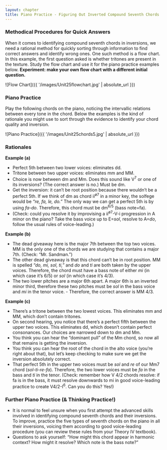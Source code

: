 ```yaml
---
layout: chapter
title: Piano Practice - Figuring Out Inverted Compound Seventh Chords
---
```


### Methodical Procedures for Quick Answers

When it comes to identifying compound seventh chords in inversions, we need a rational method for quickly sorting through information to find correct answers and identify wrong ones. One such method is a flow chart. In this example, the first question asked is whether tritones are present in the texture. Study the flow chart and use it for the piano practice examples below. **Experiment: make your own flow chart with a different initial question.**

![Flow Chart]({{ '/images/Unit25flowchart.jpg' | absolute_url }})

### Piano Practice

Play the following chords on the piano, noticing the intervallic relations between every tone in the chord. Below the examples is the kind of rationale you might use to sort through the evidence to identify your chord quality and inversion.

![Piano Practice]({{ '/images/Unit25chords5.jpg' | absolute_url }})

### Rationales

**Example (a)**
- Perfect 5th between two lower voices: eliminates dd.
- Tritone between two upper voices: eliminates mm and MM.
- Choice is now between dm and Mm. Does this sound like V<sup>7</sup> or one of its inversions? (The correct answer is no.) Must be dm.
- Get the inversion: it can’t be root position because there wouldn’t be a perfect 5th. If we think of dm as chord ii<sup>ø7</sup> in a minor key, the solfege would be *“re, fa, le, do.”* The only way we can get a perfect 5th is by using *fa-do*. Therefore, this chord must be dm<sup>6/5</sup> (bass note=fa).
- (Check: could you resolve it by improvising a ii<sup>ø7</sup>-V-i progression in A minor on the piano? Take the bass voice up to E=*sol*, resolve to A=*do*, follow the usual rules of voice-leading.)

**Example (b)**
- The dead giveaway here is the major 7th between the top two voices. MM is the only one of the chords we are studying that contains a major 7th. (Check: “Mr. Sandman.”)
- The other dead giveaway is that this chord can’t be in root position. MM is spelled *“do, mi, sol, ti,”* and *do* and *ti* are both taken by the upper voices. Therefore, the chord must have a bass note of either *mi* (in which case it’s 6/5) or *sol* (in which case it’s 4/3). 
- The two lower pitches are a major 6th apart. A major 6th is an inverted minor third, therefore these two pitches must be *sol* in the bass voice and *mi* in the tenor voice. - Therefore, the correct answer is MM 4/3.

**Example (c)**
- There’s a tritone between the two lowest voices. This eliminates mm and MM, which don’t contain tritones.
- On second hearing, you notice that there’s a perfect fifth between the upper two voices. This eliminates dd, which doesn’t contain perfect consonances. Our choices are narrowed down to dm and Mm.
- You think you can hear the “dominant pull” of the Mm chord, so now all that remains is getting the inversion.
- You think you can hear the root of the chord in the alto voice (you’re right about that), but let’s keep checking to make sure we get the inversion absolutely correct. 
- That perfect 5th in the upper two voices must be *sol* and *re* of our Mm7 chord (*sol-ti-re-fa*). Therefore, the two lower voices must be *fa* in the bass and *ti* in the tenor.
(Check: remember how V 4/2 chords resolve: if fa is in the bass, it must resolve downwards to mi in good voice-leading practice to create V4/2-I<sup>6</sup>. Can you do this? Yes!)

### Further Piano Practice (& Thinking Practice!)

- It is normal to feel unsure when you first attempt the advanced skills involved in identifying compound seventh chords and their inversions. To improve, practice the five types of seventh chords on the piano in all their inversions, voicing them according to good voice-leading procedure (you can review these rules from your Theory IV textbook). 
- Questions to ask yourself: “How might this chord appear in harmonic context? How might it resolve? Which note is the bass note?”